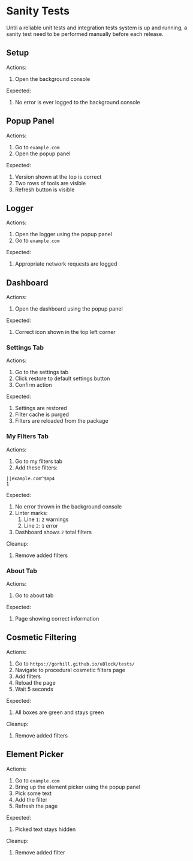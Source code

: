 # Sanity Tests

Until a reliable unit tests and integration tests system is up and running, a
sanity test need to be performed manually before each release.

## Setup

Actions:
1. Open the background console

Expected:
1. No error is ever logged to the background console

## Popup Panel

Actions:
1. Go to `example.com`
1. Open the popup panel

Expected:
1. Version shown at the top is correct
1. Two rows of tools are visible
1. Refresh button is visible

## Logger

Actions:
1. Open the logger using the popup panel
1. Go to `example.com`

Expected:
1. Appropriate network requests are logged

## Dashboard

Actions:
1. Open the dashboard using the popup panel

Expected:
1. Correct icon shown in the top left corner

### Settings Tab

Actions:
1. Go to the settings tab
1. Click restore to default settings button
1. Confirm action

Expected:
1. Settings are restored
1. Filter cache is purged
1. Filters are reloaded from the package

### My Filters Tab

Actions:
1. Go to my filters tab
1. Add these filters:
```
||example.com^$mp4
1
```

Expected:
1. No error thrown in the background console
1. Linter marks:
   1. Line `1`: `2` warnings
   1. Line `2`: `1` error
1. Dashboard shows `2` total filters

Cleanup:
1. Remove added filters

### About Tab

Actions:
1. Go to about tab

Expected:
1. Page showing correct information

## Cosmetic Filtering

Actions:
1. Go to `https://gorhill.github.io/uBlock/tests/`
1. Navigate to procedural cosmetic filters page
1. Add filters
1. Reload the page
1. Wait 5 seconds

Expected:
1. All boxes are green and stays green

Cleanup:
1. Remove added filters

## Element Picker

Actions:
1. Go to `example.com`
1. Bring up the element picker using the popup panel
1. Pick some text
1. Add the filter
1. Refresh the page

Expected:
1. Picked text stays hidden

Cleanup:
1. Remove added filter
